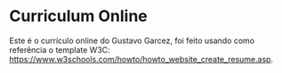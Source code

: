 # Curriculum Online

Este é o currículo online do Gustavo Garcez, foi feito usando como referência o template W3C: https://www.w3schools.com/howto/howto_website_create_resume.asp.